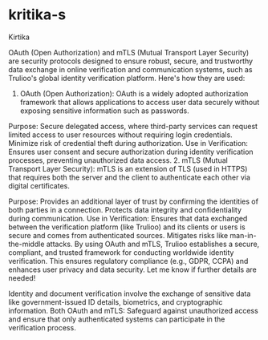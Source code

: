 # kritika-s
Kirtika

OAuth (Open Authorization) and mTLS (Mutual Transport Layer Security) are security protocols designed to ensure robust, secure, and trustworthy data exchange in online verification and communication systems, such as Trulioo's global identity verification platform. Here's how they are used:

1. OAuth (Open Authorization):
OAuth is a widely adopted authorization framework that allows applications to access user data securely without exposing sensitive information such as passwords.

Purpose:
Secure delegated access, where third-party services can request limited access to user resources without requiring login credentials.
Minimize risk of credential theft during authorization.
Use in Verification:
Ensures user consent and secure authorization during identity verification processes, preventing unauthorized data access.
2. mTLS (Mutual Transport Layer Security):
mTLS is an extension of TLS (used in HTTPS) that requires both the server and the client to authenticate each other via digital certificates.

Purpose:
Provides an additional layer of trust by confirming the identities of both parties in a connection.
Protects data integrity and confidentiality during communication.
Use in Verification:
Ensures that data exchanged between the verification platform (like Trulioo) and its clients or users is secure and comes from authenticated sources.
Mitigates risks like man-in-the-middle attacks.
By using OAuth and mTLS, Trulioo establishes a secure, compliant, and trusted framework for conducting worldwide identity verification. This ensures regulatory compliance (e.g., GDPR, CCPA) and enhances user privacy and data security. Let me know if further details are needed!

Identity and document verification involve the exchange of sensitive data like government-issued ID details, biometrics, and cryptographic information. Both OAuth and mTLS:
Safeguard against unauthorized access and ensure that only authenticated systems can participate in the verification process.
